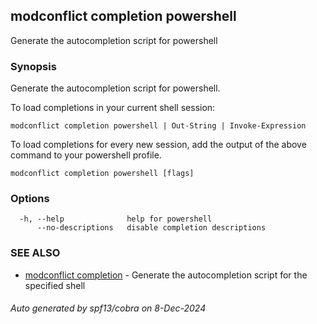 ## modconflict completion powershell

Generate the autocompletion script for powershell

### Synopsis

Generate the autocompletion script for powershell.

To load completions in your current shell session:

	modconflict completion powershell | Out-String | Invoke-Expression

To load completions for every new session, add the output of the above command
to your powershell profile.


```
modconflict completion powershell [flags]
```

### Options

```
  -h, --help              help for powershell
      --no-descriptions   disable completion descriptions
```

### SEE ALSO

* [modconflict completion](modconflict_completion.md)	 - Generate the autocompletion script for the specified shell

###### Auto generated by spf13/cobra on 8-Dec-2024
